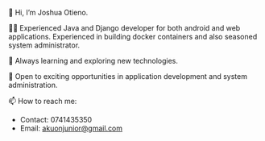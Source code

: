 👋 Hi, I’m Joshua Otieno.

👨‍💻 Experienced Java and Django developer for both android and web applications. Experienced in building docker containers and also seasoned system administrator.

🌱 Always learning and exploring new technologies.

💼 Open to exciting opportunities in application development and system administration.

📫 How to reach me:
   - Contact: 0741435350
   - Email: akuonjunior@gmail.com

